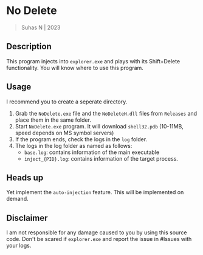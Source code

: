# No Delete
> Suhas N | 2023

## Description
This program injects into `explorer.exe` and plays with its Shift+Delete functionality.
You will know where to use this program.

## Usage
I recommend you to create a seperate directory.
1. Grab the `NoDelete.exe` file and the `NoDeleteH.dll` files from `Releases` and place them in the same folder.
2. Start `NoDelete.exe` program. It will download `shell32.pdb` (10-11MB, speed depends on MS symbol servers)
3. If the program ends, check the logs in the `log` folder.
4. The logs in the log folder as named as follows:
	+ `base.log`: contains information of the main executable
	+ `inject_{PID}.log`: contains information of the target process.

## Heads up
Yet implement the `auto-injection` feature. This will be implemented on demand.

## Disclaimer
I am not responsible for any damage caused to you by using this source code.
Don't be scared if `explorer.exe` and report the issue in #Issues with your logs.